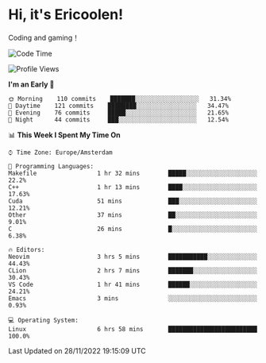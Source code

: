 # Hi, it's Ericoolen!
Coding and gaming！

<!--START_SECTION:waka-->
![Code Time](http://img.shields.io/badge/Code%20Time-539%20hrs%2059%20mins-blue)

![Profile Views](http://img.shields.io/badge/Profile%20Views-6-blue)

**I'm an Early 🐤** 

```text
🌞 Morning    110 commits    ███████░░░░░░░░░░░░░░░░░░   31.34% 
🌆 Daytime    121 commits    ████████░░░░░░░░░░░░░░░░░   34.47% 
🌃 Evening    76 commits     █████░░░░░░░░░░░░░░░░░░░░   21.65% 
🌙 Night      44 commits     ███░░░░░░░░░░░░░░░░░░░░░░   12.54%

```


📊 **This Week I Spent My Time On** 

```text
⌚︎ Time Zone: Europe/Amsterdam

💬 Programming Languages: 
Makefile                 1 hr 32 mins        █████░░░░░░░░░░░░░░░░░░░░   22.2% 
C++                      1 hr 13 mins        ████░░░░░░░░░░░░░░░░░░░░░   17.63% 
Cuda                     51 mins             ███░░░░░░░░░░░░░░░░░░░░░░   12.21% 
Other                    37 mins             ██░░░░░░░░░░░░░░░░░░░░░░░   9.01% 
C                        26 mins             █░░░░░░░░░░░░░░░░░░░░░░░░   6.38%

🔥 Editors: 
Neovim                   3 hrs 5 mins        ███████████░░░░░░░░░░░░░░   44.43% 
CLion                    2 hrs 7 mins        ███████░░░░░░░░░░░░░░░░░░   30.43% 
VS Code                  1 hr 41 mins        ██████░░░░░░░░░░░░░░░░░░░   24.21% 
Emacs                    3 mins              ░░░░░░░░░░░░░░░░░░░░░░░░░   0.93%

💻 Operating System: 
Linux                    6 hrs 58 mins       █████████████████████████   100.0%

```


 Last Updated on 28/11/2022 19:15:09 UTC
<!--END_SECTION:waka-->

